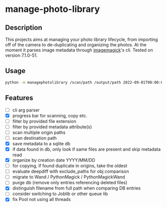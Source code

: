 # manage-photo-library

## Description
This projects aims at managing your photo library lifecycle, from importing off of the camera to de-duplicating and organizing the photos.
At the moment it parses image metadata through [imagemagick](https://github.com/imagemagick/imagemagick)'s cli. Tested on version 7.1.0-51.

## Usage
```sh
python -m managephotolibrary /scan/path /output/path 2022-09-01T00:00:00 2022-10-01T00:00:00
```

## Features
- [ ] cli arg parser
- [x] progress bar for scanning, copy etc.
- [ ] filter by provided file extension
- [ ] filter by provided metadata attribute(s)
- [ ] scan multiple origin paths
- [ ] scan destination path
- [x] save metadata to a sqlite db
- [x] if data found in db, only look if same files are present and skip metadata read
- [x] organize by creation date YYYY/MM/DD
- [ ] for copying, if found duplicate in origins, take the oldest
- [ ] evaluate deepdiff with exclude_paths for obj comparison
- [ ] migrate to Wand / PythonMagick / PythonMagickWand
- [ ] purge db (remove only entries referencing deleted files)
- [x] distinguish filename from full path when comparing DB entries
- [ ] consider switching to Joblib or other queue lib
- [x] fix Pool not using all threads